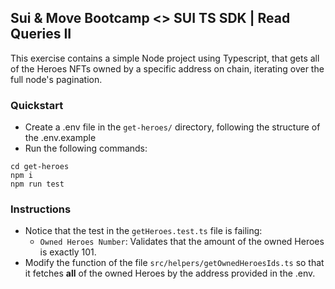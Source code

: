 ## Sui & Move Bootcamp <> SUI TS SDK | Read Queries II

This exercise contains a simple Node project using Typescript, that gets all of the Heroes NFTs owned by a specific address on chain, iterating over the full node's pagination.

### Quickstart

- Create a .env file in the `get-heroes/` directory, following the structure of the .env.example
- Run the following commands:

```
cd get-heroes
npm i
npm run test
```

### Instructions

- Notice that the test in the `getHeroes.test.ts` file is failing:
  - `Owned Heroes Number`: Validates that the amount of the owned Heroes is exactly 101.
- Modify the function of the file `src/helpers/getOwnedHeroesIds.ts` so that it fetches <b>all</b> of the owned Heroes by the address provided in the .env.
